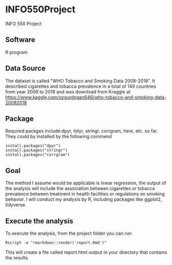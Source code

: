 # INFO550Project
INFO 550 Project

## Software
   R program

## Data Source

   The dataset is called "WHO Tobacco and Smoking Data 2008-2018". It described cigarettes and tobacca prevalence in a total of 149 countries from year 2008 to 2018 and was download from Kraggle at https://www.kaggle.com/ozgurdogan646/who-tobacco-and-smoking-data-20082018

## Package
  Required packges include:dpyr, tidyr, stringr, corrgram, here, etc. so far.
  They could by installed by the following commend
  
```
install.packages("dpyr")
install.packages("stringr")
install.packages("corrgram")
```
## Goal
  The method I assume would be applicable is linear regression, the output of the analysis will include the association between cigarettes or tobacca prevalence between treatment in health facilities or regulations on smoking behavior. I will conduct my analysis by R, including packages like ggplot2, tidyverse.

## Execute the analysis
To execute the analysis, from the project folder you can run
```
Rscript -e "rmarkdown::render('report.Rmd')"
```
This will create a file called report.html output in your directory that contains the results.
